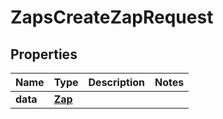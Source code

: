 

# ZapsCreateZapRequest


## Properties

| Name | Type | Description | Notes |
|------------ | ------------- | ------------- | -------------|
|**data** | [**Zap**](Zap.md) |  |  |



